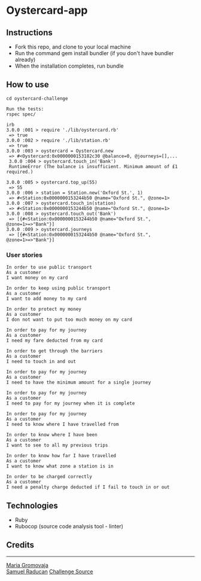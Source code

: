 # Oystercard-app


## Instructions
- Fork this repo, and clone to your local machine
- Run the command gem install bundler (if you don't have bundler already)
- When the installation completes, run bundle

## How to use
```shell
cd oystercard-challenge

Run the tests:
rspec spec/
```

```shell
irb
3.0.0 :001 > require './lib/oystercard.rb'
 => true 
3.0.0 :002 > require './lib/station.rb'
 => true 
3.0.0 :003 > oystercard = Oystercard.new
 => #<Oystercard:0x0000000153182c30 @balance=0, @journeys=[],... 
 3.0.0 :004 > oystercard.touch_in('Bank')
 RuntimeError (The balance is insufficient. Minimum amount of £1 required.)

3.0.0 :005 > oystercard.top_up(55)
 => 55 
3.0.0 :006 > station = Station.new('Oxford St.', 1)
 => #<Station:0x0000000153244b50 @name="Oxford St.", @zone=1> 
3.0.0 :007 > oystercard.touch_in(station)
 => #<Station:0x0000000153244b50 @name="Oxford St.", @zone=1> 
3.0.0 :008 > oystercard.touch_out('Bank')
 => [{#<Station:0x0000000153244b50 @name="Oxford St.", @zone=1>=>"Bank"}] 
3.0.0 :009 > oystercard.journeys
 => [{#<Station:0x0000000153244b50 @name="Oxford St.", @zone=1>=>"Bank"}] 
```

### User stories

```shell
In order to use public transport
As a customer
I want money on my card

In order to keep using public transport
As a customer
I want to add money to my card

In order to protect my money
As a customer
I don not want to put too much money on my card

In order to pay for my journey
As a customer
I need my fare deducted from my card

In order to get through the barriers
As a customer
I need to touch in and out

In order to pay for my journey
As a customer
I need to have the minimum amount for a single journey

In order to pay for my journey
As a customer
I need to pay for my journey when it is complete

In order to pay for my journey
As a customer
I need to know where I have travelled from

In order to know where I have been
As a customer
I want to see to all my previous trips

In order to know how far I have travelled
As a customer
I want to know what zone a station is in

In order to be charged correctly
As a customer
I need a penalty charge deducted if I fail to touch in or out
```

## Technologies
- Ruby
- Rubocop (source code analysis tool - linter)

## Credits
----
[Maria Gromovaja](https://github.com/ruiined)  
[Samuel Raducan](https://github.com/samuelmbp)
[Challenge Source](https://github.com/makersacademy/course/tree/main/oystercard)
